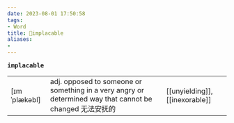 ```yaml
---
date: 2023-08-01 17:50:58
tags: 
- Word
title: 📖implacable
aliases: 
- 
---
```


<pre><strong>implacable</strong></pre>
|   |   |   |
|---|---|---|
|[ɪmˈplækəbl]|adj. opposed to someone or something in a very angry or determined way that cannot be changed ⽆法安抚的|[[unyielding]], [[inexorable]]|